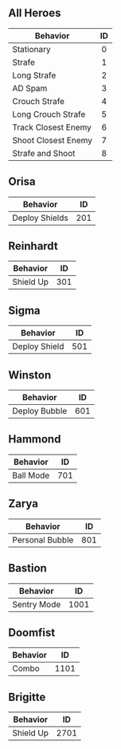 ## All Heroes
| Behavior | ID |
|----------|:---:|
| Stationary    | 0 |
| Strafe        | 1 |
| Long Strafe   | 2 |
| AD Spam       | 3 |
| Crouch Strafe | 4 |
| Long Crouch Strafe | 5 |
| Track Closest Enemy | 6 |
| Shoot Closest Enemy | 7 |
| Strafe and Shoot | 8 |

## Orisa
| Behavior | ID |
|----------|:---:|
| Deploy Shields | 201 |

## Reinhardt
| Behavior | ID |
|----------|:---:|
|Shield Up | 301 |

## Sigma
| Behavior | ID |
|----------|:---:|
| Deploy Shield | 501 |

## Winston
| Behavior | ID |
|----------|:---:|
| Deploy Bubble | 601 |

## Hammond
| Behavior | ID |
|----------|:---:|
| Ball Mode | 701 |

## Zarya
| Behavior | ID |
|----------|:---:|
| Personal Bubble | 801 |

## Bastion
| Behavior | ID |
|----------|:---:|
| Sentry Mode | 1001 |

## Doomfist
| Behavior | ID |
|----------|:---:|
| Combo | 1101 |

## Brigitte
| Behavior | ID |
|----------|:---:|
| Shield Up | 2701 |
